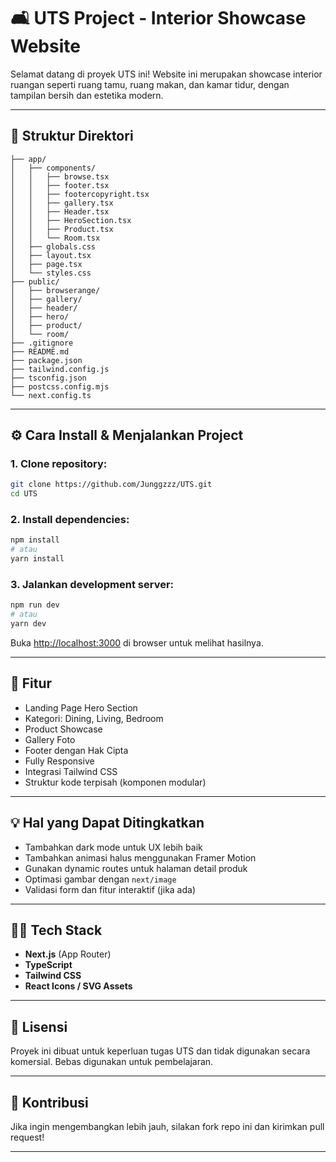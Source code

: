 
# 🛋️ UTS Project - Interior Showcase Website

Selamat datang di proyek UTS ini! Website ini merupakan showcase interior ruangan seperti ruang tamu, ruang makan, dan kamar tidur, dengan tampilan bersih dan estetika modern.

---

## 📁 Struktur Direktori

```
├── app/
│   ├── components/
│   │   ├── browse.tsx
│   │   ├── footer.tsx
│   │   ├── footercopyright.tsx
│   │   ├── gallery.tsx
│   │   ├── Header.tsx
│   │   ├── HeroSection.tsx
│   │   ├── Product.tsx
│   │   └── Room.tsx
│   ├── globals.css
│   ├── layout.tsx
│   ├── page.tsx
│   └── styles.css
├── public/
│   ├── browserange/
│   ├── gallery/
│   ├── header/
│   ├── hero/
│   ├── product/
│   └── room/
├── .gitignore
├── README.md
├── package.json
├── tailwind.config.js
├── tsconfig.json
├── postcss.config.mjs
└── next.config.ts
```

---

## ⚙️ Cara Install & Menjalankan Project

### 1. **Clone repository:**

```bash
git clone https://github.com/Junggzzz/UTS.git
cd UTS
```

### 2. **Install dependencies:**

```bash
npm install
# atau
yarn install
```

### 3. **Jalankan development server:**

```bash
npm run dev
# atau
yarn dev
```

Buka [http://localhost:3000](http://localhost:3000) di browser untuk melihat hasilnya.

---

## 📌 Fitur

- Landing Page Hero Section
- Kategori: Dining, Living, Bedroom
- Product Showcase
- Gallery Foto
- Footer dengan Hak Cipta
- Fully Responsive
- Integrasi Tailwind CSS
- Struktur kode terpisah (komponen modular)

---

## 💡 Hal yang Dapat Ditingkatkan

- Tambahkan dark mode untuk UX lebih baik
- Tambahkan animasi halus menggunakan Framer Motion
- Gunakan dynamic routes untuk halaman detail produk
- Optimasi gambar dengan `next/image`
- Validasi form dan fitur interaktif (jika ada)

---

## 🧑‍💻 Tech Stack

- **Next.js** (App Router)
- **TypeScript**
- **Tailwind CSS**
- **React Icons / SVG Assets**

---

## 📝 Lisensi

Proyek ini dibuat untuk keperluan tugas UTS dan tidak digunakan secara komersial. Bebas digunakan untuk pembelajaran.

---

## 🙌 Kontribusi

Jika ingin mengembangkan lebih jauh, silakan fork repo ini dan kirimkan pull request!

---
